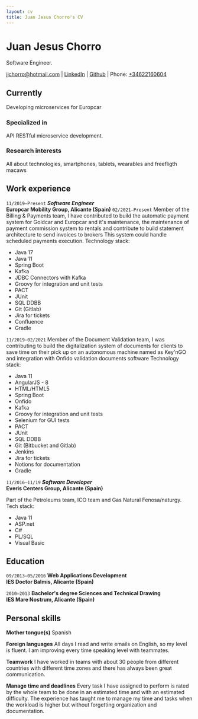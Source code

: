 ```yaml
---
layout: cv
title: Juan Jesus Chorro's CV
---
```

# Juan Jesus Chorro
Software Engineer.

<div id="webaddress">
<a href="jjchorro@hotmail.com">jjchorro@hotmail.com</a> | <a href="https://www.linkedin.com/in/juan-jesus-chorro-monllor-a13a38131" target="_blank">LinkedIn</a> | <a href="https://github.com/jjchorro" target="_blank">Github</a> | Phone: <a href="tel:+34622160604">+34622160604</a>
</div>


## Currently

Developing microservices for Europcar

### Specialized in

API RESTful microservice development.

### Research interests

All about technologies, smartphones, tablets, wearables and freefligth macaws

## Work experience

`11/2019–Present`
__*Software Engineer*__<br>
__Europcar Mobility Group, Alicante (Spain)__
`02/2021–Present`
Member of the Billing & Payments team, I have contributed to build the automatic payment system for Goldcar and Europcar and it's maintenance, the maintenance of payment commission system to rentals and contribute to build statement architecture to send invoices to brokers
This system could handle scheduled payments execution.
Technology stack:
- Java 17
- Java 11
- Spring Boot
- Kafka
- JDBC Connectors with Kafka
- Groovy for integration and unit tests
- PACT
- JUnit
- SQL DDBB
- Git (Gitlab)
- Jira for tickets
- Confluence
- Gradle

`11/2019–02/2021`
Member of the Document Validation team, I was contributing to build the digitalization system of documents for clients to save time on their pick up on an autonomous machine named as Key'nGO and integration with Onfido validation documents software
Technology stack:
- Java 11
- AngularJS - 8
- HTML/HTML5
- Spring Boot
- Onfido
- Kafka
- Groovy for integration and unit tests
- Selenium for GUI tests
- PACT
- JUnit
- SQL DDBB
- Git (Bitbucket and Gitlab)
- Jenkins
- Jira for tickets
- Notions for documentation
- Gradle


`11/2016–11/19`
__*Software Developer*__<br>
__Everis Centers Group, Alicante (Spain)__

Part of the Petroleums team, ICO team and Gas Natural Fenosa/naturgy.
Tech stack:
- Java 11
- ASP.net
- C#
- PL/SQL
- Visual Basic

## Education

`09/2013–05/2016`
__Web Applications Development__<br>
__IES Doctor Balmis, Alicante (Spain)__

`2010–2013`
__Bachelor's degree Sciences and Technical Drawing__<br>
__IES Mare Nostrum, Alicante (Spain)__

## Personal skills

__Mother tongue(s)__
Spanish

__Foreign languages__
All days I read and write emails on English, so my level is fluent. I am improving every time speaking level with teammates.

__Teamwork__
I have worked in teams with about 30 people from different countries with different time zones and
there has always been great communication.

__Manage time and deadlines__
Every task I have assigned to perform is rated by the whole team to be done in an estimated 
time and with an estimated difficulty. The experience has taught me to manage my time and
tasks when the workload is higher but without forgetting organization and documentation.



<!-- ### Footer

Last updated: September 2022 -->



